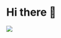 # Hi there 👋
<img src="https://github-readme-stats.vercel.app/api?username=jmoncadacr&theme=monokai&show_icons=true)"/>
<!--
**jmoncadacr/jmoncadacr** is a ✨ _special_ ✨ repository because its `README.md` (this file) appears on your GitHub profile.

Here are some ideas to get you started:

- 🔭 I’m currently working on ...
- 🌱 I’m currently learning ...
- 👯 I’m looking to collaborate on ...
- 🤔 I’m looking for help with ...
- 💬 Ask me about ...
- 📫 How to reach me: ...
- 😄 Pronouns: ...
- ⚡ Fun fact: ...
-->
